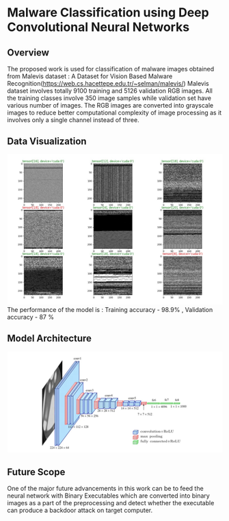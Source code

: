 # Malware Classification using Deep Convolutional Neural Networks 

## Overview

The proposed work is used for classification of malware images obtained from Malevis dataset : A Dataset for Vision Based Malware Recognition(https://web.cs.hacettepe.edu.tr/~selman/malevis/)
Malevis dataset involves totally 9100 training and 5126 validation RGB images. All the training classes involve 350 image samples while validation set have various number of images.
The RGB images are converted into grayscale images to reduce better computational complexity of image processing as it involves only a single channel instead of three. 

## Data Visualization

![Image alt text](images/Malvision-images.JPG)
The performance of the model is : Training accuracy - 98.9% , Validation accuracy - 87 %

## Model Architecture

![Image alt text](images/Malvision-architecture.JPG)



## Future Scope

One of the major future advancements in this work can be to feed the neural network with Binary Executables which are converted into binary images as a part of the preprocessing
and detect whether the executable can produce a backdoor attack on target computer.
